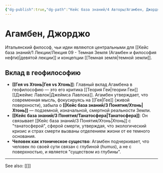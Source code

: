 ```yaml
---
{"dg-publish":true,"dg-path":"Кейс база знаний/4 Авторы/Агамбен, Джорджо","permalink":"/kejs-baza-znanij/4-avtory/agamben-dzhordzho/"}
---
```


# Агамбен, Джорджо

Итальянский философ, чьи идеи являются центральными для [[Кейс база знаний/1 Лекции/Лекция 09 - Темная Земля (Агамбен и философия нефти)\|девятой лекции]] и концепции [[Темная земля\|темной земли]].

## Вклад в геофилософию
- **[[Гея vs Хтонь\|Гея vs Хтонь]]**: Главный вклад Агамбена в геофилософию — это его критика [[Теория Геи\|теории Геи]] [[Джеймс Лавлок\|Джеймса Лавлока]]. Агамбен утверждает, что современная мысль, фокусируясь на [[Гея\|Гее]] (живой поверхности), забыла о **[[Кейс база знаний/3 Понятия/Хтонь\|Хтонь]]** — подземной, изначальной, смертной реальности Земли.
- **[[Кейс база знаний/3 Понятия/Танатосфера\|Танатосфера]]**: Он связывает [[Кейс база знаний/3 Понятия/Хтонь\|Хтонь]] с "танатосферой", сферой смерти, утверждая, что экологический кризис и страх смерти вызваны отделением жизни от ее темного основания.
- **Человек как хтоническое существо**: Агамбен подчеркивает, что человек по своей сути связан с глубиной (*humus*), а не с поверхностью, и является "существом из глубины".






---
See also:
[[]]
